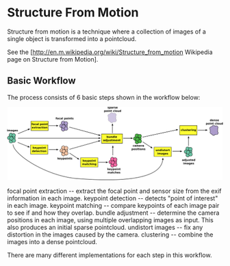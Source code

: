 Structure From Motion
=====================

Structure from motion is a technique where a collection of images of a single object is transformed into a pointcloud.

See the [http://en.m.wikipedia.org/wiki/Structure_from_motion Wikipedia page on Structure from Motion].

Basic Workflow
--------------

The process consists of 6 basic steps shown in the workflow below:

![pipeline](images/sfm.png "SFM Pipeline")

focal point extraction -- extract the focal point and sensor size from the exif information in each image.
keypoint detection -- detects "point of interest" in each image.
keypoint matching -- compare keypoints of each image pair to see if and how they overlap.
bundle adjustment -- determine the camera positions in each image, using multiple overlapping images as input. This also produces an initial sparse pointcloud.
undistort images -- fix any distortion in the images caused by the camera.
clustering -- combine the images into a dense pointcloud.

There are many different implementations for each step in this workflow.
